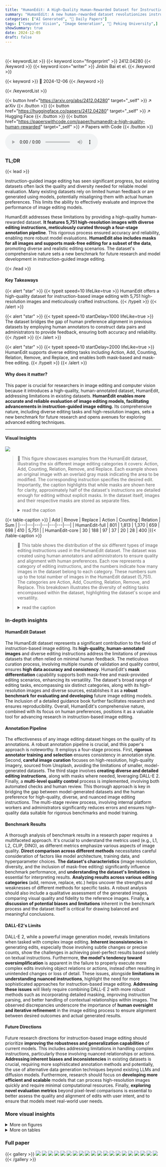```yaml
---
title: "HumanEdit: A High-Quality Human-Rewarded Dataset for Instruction-based Image Editing"
summary: "HumanEdit: A new human-rewarded dataset revolutionizes instruction-based image editing by providing high-quality, diverse image pairs with detailed instructions, enabling precise model evaluation and ..."
categories: ["AI Generated", "🤗 Daily Papers"]
tags: ["Computer Vision", "Image Generation", "🏢 Peking University",]
showSummary: true
date: 2024-12-05
draft: false
---
```


<br>

{{< keywordList >}}
{{< keyword icon="fingerprint" >}} 2412.04280 {{< /keyword >}}
{{< keyword icon="writer" >}} Jinbin Bai et el. {{< /keyword >}}
 
{{< keyword >}} 🤗 2024-12-06 {{< /keyword >}}
 
{{< /keywordList >}}

{{< button href="https://arxiv.org/abs/2412.04280" target="_self" >}}
↗ arXiv
{{< /button >}}
{{< button href="https://huggingface.co/papers/2412.04280" target="_self" >}}
↗ Hugging Face
{{< /button >}}
{{< button href="https://paperswithcode.com/paper/humanedit-a-high-quality-human-rewarded" target="_self" >}}
↗ Papers with Code
{{< /button >}}



<audio controls>
    <source src="https://ai-paper-reviewer.com/2412.04280/podcast.wav" type="audio/wav">
    Your browser does not support the audio element.
</audio>


### TL;DR


{{< lead >}}

Instruction-guided image editing has seen significant progress, but existing datasets often lack the quality and diversity needed for reliable model evaluation. Many existing datasets rely on limited human feedback or are generated using models, potentially misaligning them with actual human preferences. This limits the ability to effectively evaluate and improve the performance of image editing models.  



HumanEdit addresses these limitations by providing a high-quality human-rewarded dataset. **It features 5,751 high-resolution images with diverse editing instructions, meticulously curated through a four-stage annotation pipeline**. This rigorous process ensured accuracy and reliability, enabling more robust model evaluations. **HumanEdit also includes masks for all images and supports mask-free editing for a subset of the data**, promoting diverse and realistic editing scenarios. The dataset's comprehensive nature sets a new benchmark for future research and model development in instruction-guided image editing.

{{< /lead >}}


#### Key Takeaways

{{< alert "star" >}}
{{< typeit speed=10 lifeLike=true >}} HumanEdit offers a high-quality dataset for instruction-based image editing with 5,751 high-resolution images and meticulously crafted instructions. {{< /typeit >}}
{{< /alert >}}

{{< alert "star" >}}
{{< typeit speed=10 startDelay=1000 lifeLike=true >}} The dataset bridges the gap of human preference alignment in previous datasets by employing human annotators to construct data pairs and administrators to provide feedback, ensuring both accuracy and reliability. {{< /typeit >}}
{{< /alert >}}

{{< alert "star" >}}
{{< typeit speed=10 startDelay=2000 lifeLike=true >}} HumanEdit supports diverse editing tasks including Action, Add, Counting, Relation, Remove, and Replace, and enables both mask-based and mask-free editing. {{< /typeit >}}
{{< /alert >}}

#### Why does it matter?
This paper is crucial for researchers in image editing and computer vision because it introduces a high-quality, human-annotated dataset, HumanEdit, addressing limitations in existing datasets.  **HumanEdit enables more accurate and reliable evaluation of image editing models, facilitating advancements in instruction-guided image editing.** Its comprehensive nature, including diverse editing tasks and high-resolution images, sets a new benchmark for future research and opens avenues for exploring advanced editing techniques.

------
#### Visual Insights



![](https://arxiv.org/html/2412.04280/x1.png)

> 🔼 This figure showcases examples from the HumanEdit dataset, illustrating the six different image editing categories it covers: Action, Add, Counting, Relation, Remove, and Replace.  Each example shows an original image with an overlaid gray mask indicating the area to be modified.  The corresponding instruction specifies the desired edit. Importantly, the caption highlights that while masks are shown here for clarity, approximately half of the dataset's instructions are detailed enough for editing without explicit masks.  In the dataset itself, images and their respective masks are stored as separate files.
> <details>
> <summary>read the caption</summary>
> Figure 1: Data examples of instruction-guided image editing in HumanEdit. Our dataset encompasses six distinct editing categories. In the images, gray shapes represent masks, which are provided for every photograph. Moreover, approximately half of the dataset includes instructions that are sufficiently detailed to enable editing without masks. It is important to note that, for conciseness, masks are depicted directly on the original images within this paper; however, in the dataset, the original images and masks are stored separately.
> </details>





{{< table-caption >}}
| Add | Rmove | Replace | Action | Counting | Relation | Sum |
|---|---|---|---|---|---|---|
| HumanEdit-full | 801 | 1,813 | 1,370 | 659 | 698 | 410 | 5,751 |
| HumanEdit-core | 30 | 188 | 97 | 37 | 20 | 28 | 400 |{{< /table-caption >}}

> 🔼 This table shows the distribution of the six different types of image editing instructions used in the HumanEdit dataset.  The dataset was created using human annotators and administrators to ensure quality and alignment with human preferences. Each row represents a category of editing instructions, and the numbers indicate how many images in the dataset belong to each category. These numbers sum up to the total number of images in the HumanEdit dataset (5,751). The categories are Action, Add, Counting, Relation, Remove, and Replace.  This breakdown illustrates the diversity of editing tasks encompassed within the dataset, highlighting the dataset's scope and versatility.
> <details>
> <summary>read the caption</summary>
> Table 1:  Distribution of 6 types of our human-rewarded editing instructions.
> </details>





### In-depth insights


#### HumanEdit Dataset
The HumanEdit dataset represents a significant contribution to the field of instruction-based image editing.  Its **high-quality, human-annotated images** and diverse editing instructions address the limitations of previous datasets that often relied on minimal human feedback. The meticulous curation process, involving multiple rounds of validation and quality control, ensures **high data accuracy and consistency**.  HumanEdit's **mask differentiation** capability supports both mask-free and mask-provided editing scenarios, enhancing its versatility. The dataset's broad range of editing tasks, encompassing six distinct categories, along with its high-resolution images and diverse sources, establishes it as a **robust benchmark for evaluating and developing** future image editing models. The inclusion of a detailed guidance book further facilitates research and ensures reproducibility. Overall, HumanEdit's comprehensive nature, combined with its focus on human preferences, positions it as a valuable tool for advancing research in instruction-based image editing.

#### Annotation Pipeline
The effectiveness of any image editing dataset hinges on the quality of its annotations.  A robust annotation pipeline is crucial, and this paper's approach is noteworthy.  It employs a four-stage process.  First, **rigorous annotator training and selection** ensures consistency in annotation style.  Second, **careful image curation** focuses on high-resolution, high-quality imagery, sourced from Unsplash,  avoiding the limitations of smaller, model-generated datasets. The third stage involves **creating diverse and detailed editing instructions**, along with masks where needed, leveraging DALL-E 2.  Finally, a **multi-level quality control** process is implemented, involving both automated checks and human review. This thorough approach is key in bridging the gap between model-generated datasets and the human preference for high-quality, diverse, and nuanced image editing instructions. The multi-stage review process, involving internal platform workers and administrators significantly reduces errors and ensures high-quality data suitable for rigorous benchmarks and model training.

#### Benchmark Results
A thorough analysis of benchmark results in a research paper requires a multifaceted approach.  It's crucial to understand the metrics used (e.g., L1, L2, CLIP, DINO), as different metrics emphasize various aspects of image quality. **Direct comparison across different methods** necessitates careful consideration of factors like model architecture, training data, and hyperparameter choices.  **The dataset's characteristics** (image resolution, diversity, and the inclusion of mask-free editing) significantly influence benchmark performance, and **understanding the dataset's limitations** is essential for interpreting results.  **Analyzing results across various editing categories** (add, remove, replace, etc.) helps uncover the strengths and weaknesses of different methods for specific tasks. A robust analysis should also include a qualitative assessment of the generated images, comparing visual quality and fidelity to the reference images. Finally, **a discussion of potential biases and limitations** inherent in the benchmark process and the dataset itself is critical for drawing balanced and meaningful conclusions.

#### DALL-E2's Limits
DALL-E 2, while a powerful image generation model, reveals limitations when tasked with complex image editing.  **Inherent inconsistencies** in generating edits, especially those involving subtle changes or precise counts, show the challenges in achieving pixel-perfect results based solely on textual instructions.  Furthermore, **the model's tendency toward oversimplification** is apparent in the failure to properly execute more complex edits involving object relations or actions, instead often resulting in unintended changes or loss of detail.  These issues, alongside **limitations in understanding nuanced instructions**, highlight the need for more sophisticated approaches for instruction-based image editing.  **Addressing these issues** will likely require combining DALL-E 2 with more robust methods such as incorporating detailed masking,  improving instruction parsing, and better handling of contextual relationships within images.  The observed discrepancies underscore the importance of **human oversight and iterative refinement** in the image editing process to ensure alignment between desired outcomes and actual generated results.

#### Future Directions
Future research directions for instruction-based image editing should prioritize **improving the robustness and generalization capabilities** of current models.  This includes addressing limitations in handling complex instructions, particularly those involving nuanced relationships or actions. **Addressing inherent biases and inconsistencies** in existing datasets is crucial, requiring more sophisticated annotation methods and potentially, the use of alternative data generation techniques beyond existing LLMs and diffusion models.  Furthermore, research should focus on **developing more efficient and scalable** models that can process high-resolution images quickly and require minimal computational resources.  Finally, **exploring novel evaluation metrics** beyond pixel-level comparisons is essential to better assess the quality and alignment of edits with user intent, and to ensure that models meet real-world user needs.


### More visual insights

<details>
<summary>More on figures
</summary>


![](https://arxiv.org/html/2412.04280/x2.png)

> 🔼 This figure illustrates the four-stage data collection process used to create the HumanEdit dataset.  Stage 1 involves training and selecting annotators through a tutorial and quiz. Stage 2 focuses on selecting and quality-checking images sourced from Unsplash.  In Stage 3, annotators create editing instructions, masks (where applicable), and generate edited images.  Finally, Stage 4 includes a two-tier quality review and feedback process to ensure accuracy and consistency, resulting in the final HumanEdit dataset.
> <details>
> <summary>read the caption</summary>
> Figure 2: Overview of data collection process.
> </details>



![](https://arxiv.org/html/2412.04280/x7.png)

> 🔼 Figure 3 presents additional examples showcasing the diverse capabilities of HumanEdit for instruction-guided image editing.  It visually demonstrates the wide range of edits the dataset encompasses, including adding, removing, replacing, changing actions of objects, counting and modifying relationships between objects within images. These examples highlight the realism and complexity of edits possible using the HumanEdit dataset, illustrating the detailed and nuanced instructions paired with the images.
> <details>
> <summary>read the caption</summary>
> Figure 3:  More examples of instruction-guided image editing in HumanEdit.
> </details>



![](https://arxiv.org/html/2412.04280/x8.png)

> 🔼 Figure 4 presents a dual visualization of the objects described within the editing instructions of the HumanEdit dataset.  Panel (a) shows a distribution chart of the top 30 most frequent objects mentioned in these instructions, providing a quantitative view of object prevalence.  Panel (b) offers a word cloud representation of all objects mentioned in the editing instructions, providing a qualitative and visual representation of the dataset's object diversity and the relative frequency of object mentions. Together, the two panels offer insights into the types and frequency of objects involved in the image editing tasks of HumanEdit.
> <details>
> <summary>read the caption</summary>
> Figure 4:  (a) The distribution chart of the first 30 objects in the editing instructions for HumanEdit. (b) The word cloud representation of the objects present in the editing instructions for HumanEdit.
> </details>



![](https://arxiv.org/html/2412.04280/x9.png)

> 🔼 This river chart visualizes the relationships between different aspects of image editing instructions within the HumanEdit-full dataset.  It shows three levels of detail: the type of edit (e.g., Add, Remove, Replace), the verb used in the instruction (e.g., add, remove, change), and the noun representing the object of the edit (e.g., flower, tree, person). The chart's structure reveals common patterns in how users phrase editing instructions, highlighting frequently occurring combinations of edit type, verb, and noun. Only the top 50 most frequent nouns are included for clarity. A similar chart for the HumanEdit-core dataset is found in Figure 11 of the Appendix.
> <details>
> <summary>read the caption</summary>
> Figure 5: The river chart of HumanEdit-full. The first node of the river represents the type of edit, the second node corresponds to the verb extracted from the instruction, and the final node corresponds to the noun in the instruction. To maintain clarity, we only selected the top 50 most frequent nouns. The river chart of HumanEdit-core can be seen in Figure 11 in Appendix.
> </details>



![](https://arxiv.org/html/2412.04280/x10.png)

> 🔼 Figure 6 presents a comprehensive analysis of HumanEdit and MagicBrush datasets through four subfigures: (a) Compares the necessity of masks in HumanEdit, showing a significant portion (53.1%) of instructions are detailed enough to allow mask-free editing. (b) Shows the diverse sources of images for HumanEdit, highlighting the predominance of Unsplash images. (c) Presents a distribution analysis of the resolutions of images within HumanEdit, indicating a majority (62.3%) possess resolutions above 1000 pixels. (d) Provides a comparative resolution analysis between HumanEdit and MagicBrush datasets, illustrating the superior resolution of HumanEdit.
> <details>
> <summary>read the caption</summary>
> Figure 6:  (a) The distribution of images for which HumanEdit requires masking, where no need for mask refers to editing instructions that are already clear and comprehensive enough, and we believe that no masking is necessary for the model to complete the editing. (b) The distribution of the sources of all input images for HumanEdit. (c) The distribution of resolutions for all input images in HumanEdit. (d) The distribution of resolutions for all input images in MagicBrush.
> </details>



![](https://arxiv.org/html/2412.04280/x11.png)

> 🔼 Figure 7 presents a qualitative comparison of different image editing models' performance on a masked image editing task.  The top three rows display the original image, the corresponding mask (the region to be edited), and the ground truth (desired) edited image created using DALL-E 2. The four rows below show the results obtained from four other state-of-the-art models: Blended Latent Diffusion SDXL, GLIDE, aMUSEd, and Meissonic. This allows for a visual assessment of each model's ability to accurately and realistically modify the masked area of the image, based on implicit instructions.
> <details>
> <summary>read the caption</summary>
> Figure 7: Qualitative comparisons between mask-provided baselines. The first three rows show the original images, corresponding masks, and ground truth edited images from DALL-E 2. The subsequent four rows present results generated by Blended Latent Diffusion SDXL, GLIDE, aMUSEd, and Meissonic, respectively.
> </details>



![](https://arxiv.org/html/2412.04280/x12.png)

> 🔼 Figure 8 presents a qualitative comparison of different image editing models on a subset of the HumanEdit dataset.  The top three rows display example images from the dataset: the original image, the corresponding mask indicating the region to be edited, and the ground truth result produced using DALL-E 2.  The following four rows showcase how four other models, specifically Blended Latent Diffusion SDXL, GLIDE, aMUSEd, and Meissonic, performed on the same image editing tasks. This visual comparison highlights the strengths and weaknesses of each model in terms of accurately implementing the editing instructions and producing visually appealing results.
> <details>
> <summary>read the caption</summary>
> Figure 8: Qualitative comparisons between mask-provided baselines. The first three rows show the original images, corresponding masks, and ground truth edited images from DALL-E 2. The subsequent four rows present results generated by Blended Latent Diffusion SDXL, GLIDE, aMUSEd, and Meissonic, respectively.
> </details>



![](https://arxiv.org/html/2412.04280/x13.png)

> 🔼 This figure is a sunburst chart visualizing the keywords used in the instructions of the HumanEdit-core dataset. The inner ring represents the action verbs used (e.g., 'add', 'remove', 'change'), and the outer ring displays the nouns (objects) associated with each verb. This hierarchical structure helps demonstrate the relationship between the actions and objects in the dataset's instruction set, providing insights into the types of editing operations and target elements prevalent within HumanEdit-core.
> <details>
> <summary>read the caption</summary>
> Figure 9: An Overview of Keywords in HumanEdit-core Edit Instructions: The inner circle represents the verb in the edit instruction, while the outer circle illustrates the noun following the verb in each instruction.
> </details>



![](https://arxiv.org/html/2412.04280/x14.png)

> 🔼 This figure is a sunburst chart visualizing the keywords used in the instructions of the HumanEdit-full dataset.  The inner circle represents the verb (action word) from each instruction (e.g., 'add', 'remove', 'replace'). The outer ring displays the nouns (objects) most frequently associated with those verbs. This provides a visual representation of the types of image editing operations included in the HumanEdit-full dataset and their object focus.  It shows the relationship between verbs and nouns within image editing instruction.
> <details>
> <summary>read the caption</summary>
> Figure 10: An Overview of Keywords in HumanEdit-full Edit Instructions: The inner circle represents the verb in the edit instruction, while the outer circle highlights the noun associated with the verb in each instruction.
> </details>



![](https://arxiv.org/html/2412.04280/x15.png)

> 🔼 This river chart visualizes the relationships between different aspects of the editing instructions in the HumanEdit-core dataset.  It shows the flow from the type of edit (e.g., Add, Remove, Replace) to the verb used in the instruction (e.g., add, remove, change), and finally to the most frequent nouns involved in the instruction (e.g., flower, person, car). This hierarchical representation helps to understand the distribution and common patterns in the image editing tasks described within the HumanEdit-core dataset. Only the top 50 most frequent nouns are included for clarity.
> <details>
> <summary>read the caption</summary>
> Figure 11: The river chart of HumanEdit-core. The first node of the river represents the type of edit, the second node corresponds to the verb extracted from the instruction, and the final node corresponds to the noun in the instruction. To maintain clarity, we only selected the top 50 most frequent nouns.
> </details>



![](https://arxiv.org/html/2412.04280/x16.png)

> 🔼 This figure shows an example of object removal from an image in the HumanEdit dataset.  The original image contains multiple objects, including a yellow tent and trees.  The mask highlights the area where the tent is located. The output image shows the tent has been successfully removed leaving only the background and trees.
> <details>
> <summary>read the caption</summary>
> Figure 12: Case of Object Removal.
> </details>



![](https://arxiv.org/html/2412.04280/x17.png)

> 🔼 This figure shows an example of object replacement in image editing. The original image contains a wooden table with various items on it.  The editing instruction is to replace the table with a white puppy.  The mask highlights the area of the table. The output image shows a white puppy sitting where the table was, with the surrounding environment remaining the same.
> <details>
> <summary>read the caption</summary>
> Figure 13: Object Replacement Example I.
> </details>



![](https://arxiv.org/html/2412.04280/x18.png)

> 🔼 This figure shows an example of object replacement in image editing. The original image shows a bathroom with a curved window above the bathtub.  The mask highlights the window area for modification. The edited image replaces the curved window with a square window, demonstrating the successful application of the object replacement technique.
> <details>
> <summary>read the caption</summary>
> Figure 14: Object Replacement Example II.
> </details>



![](https://arxiv.org/html/2412.04280/x19.png)

> 🔼 This figure shows an example of the 'Object Addition' category from the HumanEdit dataset. It illustrates how a new object (a mobile phone) is added to an existing image, demonstrating a typical instruction-guided image editing task included in the dataset.
> <details>
> <summary>read the caption</summary>
> Figure 15: Case of Object Addition.
> </details>



![](https://arxiv.org/html/2412.04280/x20.png)

> 🔼 This figure shows an example of object counting change in the HumanEdit dataset.  The original image contains one object, and the edited image contains four objects. This illustrates the type of editing task involving modifying the number of objects in a scene. The task involves increasing or decreasing the count of objects already present in the image, not adding objects that weren't originally there, or removing them entirely (those would be classified as 'add' and 'remove' respectively). The number of objects cannot be changed from zero to a non-zero number or vice-versa. 
> <details>
> <summary>read the caption</summary>
> Figure 16: Case of Object Counting Change.
> </details>



![](https://arxiv.org/html/2412.04280/x21.png)

> 🔼 This figure shows an example of an image editing task where an action is changed. The original image shows an elephant. The mask highlights the elephant's trunk. The edited image shows the elephant with its trunk raised.
> <details>
> <summary>read the caption</summary>
> Figure 17: Case of Action Change.
> </details>



![](https://arxiv.org/html/2412.04280/extracted/6044538/images/app/note1.png)

> 🔼 This figure shows an example of relation change in image editing.  The original image shows a cloth basket with gloves on the right and other items on the left. The edited image shows the same items but with the gloves moved from the right side to the left side of the basket, demonstrating a change in spatial relationship between objects.
> <details>
> <summary>read the caption</summary>
> Figure 18: Case of Relation Change.
> </details>



![](https://arxiv.org/html/2412.04280/extracted/6044538/images/app/note2.png)

> 🔼 This figure shows an example of how to choose effective prompt words when using the DALL-E 2 platform for image editing. The top row displays various prompt word combinations, while the bottom row shows the images generated based on each prompt. The different images generated illustrate how different word choices can lead to different results.  This highlights the importance of careful prompt selection for achieving desirable image editing outcomes.
> <details>
> <summary>read the caption</summary>
> Figure 19: An Example of Prompt Word Selection
> </details>



![](https://arxiv.org/html/2412.04280/extracted/6044538/images/app/note3.png)

> 🔼 Figure 20 shows an example of selecting appropriate prompt words when using the DALL-E 2 platform for image editing.  The image demonstrates the importance of using detailed and descriptive prompts to ensure that the model generates high-quality results that match the user's intent. Using vague or incomplete prompts can lead to undesired or inaccurate edits. The figure showcases different word choices, highlighting how the selection impacts the generated images.
> <details>
> <summary>read the caption</summary>
> Figure 20: An Example of Prompt Word Selection
> </details>



![](https://arxiv.org/html/2412.04280/extracted/6044538/images/app/note4.png)

> 🔼 This figure shows a screenshot of the DALL-E 2 platform's interface.  The user is in the process of cropping an image before initiating an image editing task.  The screenshot highlights the cropping tools and options available within the platform, illustrating one step in the image preparation workflow for instruction-guided image editing.
> <details>
> <summary>read the caption</summary>
> Figure 21: Performing a Crop Operation on the DALL-E 2 Platform.
> </details>



![](https://arxiv.org/html/2412.04280/extracted/6044538/images/app/note5.png)

> 🔼 This figure shows a screenshot of the DALL-E 2 platform interface during an image editing operation.  The user has selected an image and is presented with options to 'Edit or generate similar images.'  The screenshot demonstrates the steps involved in using the platform for image editing, specifically highlighting the 'Edit Image' option.
> <details>
> <summary>read the caption</summary>
> Figure 22: Performing an Editing Operation on the DALL-E 2 Platform.
> </details>



![](https://arxiv.org/html/2412.04280/extracted/6044538/images/app/note6.png)

> 🔼 The figure illustrates a common mistake in image editing where the mask used for editing is too large, encompassing unintended areas.  This leads to undesirable and unintended edits. In this example, a mask used to alter a section of a photograph inadvertently removes a portion of a boat's paddle.  The instruction for this task is implied to only be applied to the people in the boat.
> <details>
> <summary>read the caption</summary>
> Figure 23: An Illustration of Avoiding Edits in Irrelevant Areas.
> </details>



![](https://arxiv.org/html/2412.04280/extracted/6044538/images/app/note7.png)

> 🔼 This figure illustrates a common mistake in image editing tasks.  The instruction is to add a giraffe to the scene, but the mask is too large, encompassing areas unrelated to the addition. This results in unwanted edits to parts of the image besides the desired addition of a giraffe. In particular, the generated giraffe’s head appears unnatural. The example highlights the importance of using precise masks that only target the intended editing area to prevent unexpected artifacts in the final image.
> <details>
> <summary>read the caption</summary>
> Figure 24: An Illustration of Avoiding Edits in Irrelevant Areas.
> </details>



![](https://arxiv.org/html/2412.04280/extracted/6044538/images/app/note8.png)

> 🔼 The figure demonstrates a common mistake during image editing: selecting too large of a mask area.  The instruction is to remove a person, but the selected mask includes a car. This highlights the importance of precise mask selection to avoid unwanted edits to irrelevant parts of the image. The example illustrates the effect of an improperly placed or sized mask in the DALL-E2 platform and the resulting unwanted changes to parts of the image outside the target edit area.
> <details>
> <summary>read the caption</summary>
> Figure 25: An Illustration of Avoiding Edits in Irrelevant Areas.
> </details>



![](https://arxiv.org/html/2412.04280/extracted/6044538/images/app/note9.png)

> 🔼 Figure 26 shows an example of proper masking in image editing.  The instruction is to change the background of an image featuring a dog. The annotator correctly masked all areas except the dog itself, ensuring that only the background is altered during the editing process. This demonstrates how a properly masked area prevents unintended changes to the main subject of the image, resulting in more precise and accurate editing.
> <details>
> <summary>read the caption</summary>
> Figure 26: An Illustration of Avoiding Edits in Irrelevant Areas.
> </details>



![](https://arxiv.org/html/2412.04280/extracted/6044538/images/app/note10.png)

> 🔼 The figure shows an example where DALL-E 2 struggles to accurately interpret the instruction to edit an image.  Specifically, it shows an image where the instruction was to edit the hand in a tennis player's image to be outstretched, but instead, DALL-E 2 distorted the fingers making it look unnatural and unrealistic. This highlights the importance of attention to detail in editing instructions to obtain high-quality edits.
> <details>
> <summary>read the caption</summary>
> Figure 27: A Case for Ensuring Edit Quality.
> </details>



![](https://arxiv.org/html/2412.04280/extracted/6044538/images/app/note11.png)

> 🔼 The image shows a case where DALL-E 2 fails to accurately interpret editing instructions, resulting in an unrealistic outcome.  The instruction intended to remove a person from the scene, but instead part of the car's door also disappeared, highlighting a limitation of the model in precise object removal and maintaining realistic scene context.
> <details>
> <summary>read the caption</summary>
> Figure 28: A Case for Ensuring Edit Quality.
> </details>



![](https://arxiv.org/html/2412.04280/extracted/6044538/images/app/note12.png)

> 🔼 The image shows a failure case from the HumanEdit dataset. The instruction was to remove a person from the scene, but DALL-E 2 also removed part of a car, resulting in an unrealistic and inconsistent edit.  This highlights the challenges in ensuring high-quality results with instruction-based image editing models, and that excessive masking can lead to undesirable artifacts.
> <details>
> <summary>read the caption</summary>
> Figure 29: A Case for Ensuring Edit Quality.
> </details>



![](https://arxiv.org/html/2412.04280/extracted/6044538/images/app/note13.png)

> 🔼 Figure 30 demonstrates the importance of maintaining stylistic consistency between the original image and its edited version.  The original image is in black and white, showing a woman in a dark dress. The successful edits retain this black and white aesthetic, and changes are made without introducing color.  Unsuccessful edits (marked with an X) fail to preserve the original style, resulting in a colorized or otherwise altered image. This highlights a key quality control aspect of the HumanEdit dataset, ensuring the edited images align with the original style to maintain data quality and consistency.
> <details>
> <summary>read the caption</summary>
> Figure 30: An Illustration of Consistency in Style Before and After Editing.
> </details>



![](https://arxiv.org/html/2412.04280/extracted/6044538/images/app/pipe1.png)

> 🔼 Figure 31 showcases examples of images deemed valid or invalid for inclusion in the HumanEdit dataset.  The first image is considered valid due to meeting the quality and resolution standards required by the HumanEdit dataset annotation pipeline. In contrast, the remaining three images are deemed invalid. Image (b) contains unusual artifacts, image (c) has poor image quality, and image (d) displays low resolution and lacks sufficient visual information; these flaws render them unsuitable for HumanEdit.
> <details>
> <summary>read the caption</summary>
> Figure 31: Examples of valid and invalid images. The first image is valid, while the following three images are invalid.
> </details>



![](https://arxiv.org/html/2412.04280/extracted/6044538/images/app/pipe2.png)

> 🔼 This figure shows a screenshot of the DALL-E 2 platform's interface.  The user is presented with options to either start with a detailed description or upload an image.  To proceed with uploading an image, the user should click the 'Try DALL-E' button. This step is the initial stage of using the DALL-E 2 platform for image editing within the HumanEdit dataset creation process.
> <details>
> <summary>read the caption</summary>
> Figure 32: Log in to the DALL·E 2 platform and click 'Try DALL-E' to upload an image.
> </details>



![](https://arxiv.org/html/2412.04280/extracted/6044538/images/app/pipe3.png)

> 🔼 This figure shows a screenshot of the DALL-E 2 platform's interface after an image has been uploaded.  The user is presented with a cropping tool to select the desired area of the image for editing. This step is crucial because it allows the user to focus on the specific part of the image they want to modify, ensuring precise and effective edits with the DALL-E 2's editing tools. The cropping stage refines the area of interest prior to applying editing instructions or generating variations.
> <details>
> <summary>read the caption</summary>
> Figure 33: After uploading the image, a cropping page will be displayed.
> </details>



![](https://arxiv.org/html/2412.04280/extracted/6044538/images/app/pipe4.png)

> 🔼 This figure shows a screenshot of the DALL-E 2 platform's editing interface.  After uploading an image and performing a crop, the user clicks the 'Edit' button to proceed to the next stage of the image editing process, where they can provide editing instructions and a mask (if needed).
> <details>
> <summary>read the caption</summary>
> Figure 34: Click the 'Edit' button to enter the editing window.
> </details>



![](https://arxiv.org/html/2412.04280/extracted/6044538/images/app/pipe5.png)

> 🔼 This figure shows a screenshot of the DALL-E 2 platform's image editing interface.  The user is in the process of selecting a region of the image to edit.  Using a rectangular selection tool, the user is dragging the selection points to define the area that will be the focus of subsequent editing instructions.
> <details>
> <summary>read the caption</summary>
> Figure 35: Drag the editing points to select the area to be edited.
> </details>



![](https://arxiv.org/html/2412.04280/extracted/6044538/images/app/pipe6.png)

> 🔼 This figure shows a screenshot of the DALL-E 2 platform's image editing interface.  The user is in the process of adding instructions for an image edit. A mask has already been applied to a region of the image.  The user is about to type detailed instructions into the text box to guide the AI in creating the desired edit.  The interface includes options for selecting the editing area using a mask and inputting the desired edits through natural language.
> <details>
> <summary>read the caption</summary>
> Figure 36: Input the editing instructions in the text bo.
> </details>



![](https://arxiv.org/html/2412.04280/extracted/6044538/images/app/pipe7.png)

> 🔼 This figure shows the results of using the DALL-E 2 platform to generate edited images based on user-provided instructions and mask.  The user has input an instruction and selected an area of the image to modify. The platform then generates several versions of the edited image, showcasing the capabilities of the model to make changes according to user specifications.
> <details>
> <summary>read the caption</summary>
> Figure 37: Generate edited images.
> </details>



![](https://arxiv.org/html/2412.04280/extracted/6044538/images/app/pipe8.png)

> 🔼 This figure shows the results of regenerating edited images using the DALL-E 2 platform.  The initial attempt at image editing yielded unsatisfactory results, so the user employed the platform's 'regenerate' function to produce alternative versions.  The images illustrate the iterative process of refining image edits, where the original prompt may need to be modified or made more precise to achieve desired results.
> <details>
> <summary>read the caption</summary>
> Figure 38: Regenerate edited images.
> </details>



![](https://arxiv.org/html/2412.04280/extracted/6044538/images/app/pipe9.png)

> 🔼 The figure displays multiple image generation attempts from the DALL-E 2 platform.  The user is trying to create an image of a girl with four parrots perched on her.  Despite multiple attempts using the 'regenerate' function, the results are still unsatisfactory and fall short of meeting the specified requirements. The parrots' positioning and overall image quality need improvement, illustrating that even with a detailed description, generating a precisely desired image using AI can be challenging and require careful refinement of instructions.
> <details>
> <summary>read the caption</summary>
> Figure 39: Regenerated images are still not satisfactory and may require revised instructions.
> </details>



![](https://arxiv.org/html/2412.04280/extracted/6044538/images/app/pipe10.png)

> 🔼 This figure shows the final step of the image editing process using the DALL-E 2 platform.  After generating multiple edited images based on the user's instructions, the user selects the most satisfactory result and clicks the download button.  This action concludes the annotation task for that particular image.
> <details>
> <summary>read the caption</summary>
> Figure 40: Download and finish the editing process.
> </details>



![](https://arxiv.org/html/2412.04280/extracted/6044538/images/app/pipe11.png)

> 🔼 Figure 41 showcases examples of unsatisfactory image editing results generated by DALL-E 2. These examples highlight common issues such as a parrot incorrectly perched on another parrot, facial distortions, and an unrealistic depiction of a blue parrot seemingly suspended in mid-air. These examples are used to illustrate common errors that should be avoided during the image editing and annotation process to maintain high data quality.
> <details>
> <summary>read the caption</summary>
> Figure 41: Defective Image Example.
> </details>



![](https://arxiv.org/html/2412.04280/extracted/6044538/images/app/fail1.png)

> 🔼 Figure 42 shows an example of the materials that annotators need to submit as a group to the platform.  It includes four columns: the original image before editing, the mask used during editing, the editing instruction provided, the expected image description, and the final edited image.
> <details>
> <summary>read the caption</summary>
> Figure 42: Submission Example.
> </details>



![](https://arxiv.org/html/2412.04280/extracted/6044538/images/app/fail2.png)

> 🔼 The figure showcases an example where the instruction given to DALL-E 2 was to 'make the nose larger.' However, the model failed to apply this modification to the image.  This demonstrates a case of mismatch between the intended editing outcome (as described in the instruction) and the actual result produced by the AI model.  Such discrepancies highlight the limitations of current image editing AI models in accurately interpreting and implementing specific instructions for image manipulation.
> <details>
> <summary>read the caption</summary>
> Figure 43: An Illustration of the Mismatch Between Editing Results and Instructions.
> </details>



![](https://arxiv.org/html/2412.04280/extracted/6044538/images/app/fail3.png)

> 🔼 The figure shows an example where the instruction 'a lantern hanging in front of the window' was given to DALL-E 2.  However, instead of adding a lantern, DALL-E 2 simply removed the existing object without replacing it with a lantern, demonstrating a mismatch between the intended editing and the actual result. This highlights a limitation of DALL-E 2's editing capabilities where the model sometimes fails to follow the instructions accurately.
> <details>
> <summary>read the caption</summary>
> Figure 44: An Illustration of the Mismatch Between Editing Results and Instructions.
> </details>



![](https://arxiv.org/html/2412.04280/extracted/6044538/images/app/fail4.png)

> 🔼 This figure shows an example where the instruction given to DALL-E 2 was to generate an image containing 'a plate of cucumbers and a bouquet of roses'.  However, the generated image only includes cucumbers; the roses, as specified in the instruction, are missing. This illustrates a mismatch between the user's instruction and the model's output, highlighting a limitation of DALL-E 2's ability to reliably fulfill complex image editing requests.
> <details>
> <summary>read the caption</summary>
> Figure 45: An Illustration of the Mismatch Between Editing Results and Instructions.
> </details>



![](https://arxiv.org/html/2412.04280/extracted/6044538/images/app/fail11.png)

> 🔼 This figure shows an example where DALL-E 2 struggles with a specific type of editing task, highlighting its limitations. The instruction was to have a girl standing on tiptoe. Despite numerous attempts, the model failed to accurately achieve the desired effect, illustrating the limitations of the model in handling subtle or complex actions related to human poses.  This showcases a failure case from the dataset where such a result would have been excluded because it didn't meet quality standards.
> <details>
> <summary>read the caption</summary>
> Figure 46: An Illustration of the Limited Editing Capabilities for Specific Types.
> </details>



![](https://arxiv.org/html/2412.04280/extracted/6044538/images/app/fail5.png)

> 🔼 This figure shows several attempts to edit an image of an owl's face, specifically aiming to make the owl close its eyes. Despite numerous attempts using the DALL-E 2 model, the results were inconsistent and unsuccessful in achieving the desired effect, consistently altering the state of the owl's eyes without achieving the objective of closing them. This highlights the limited editing capabilities of the model for specific types of tasks or images.
> <details>
> <summary>read the caption</summary>
> Figure 47: An Illustration of the Limited Editing Capabilities for Specific Types.
> </details>



![](https://arxiv.org/html/2412.04280/extracted/6044538/images/app/fail10.png)

> 🔼 This figure illustrates the limitations of DALL-E 2 in performing specific types of image editing tasks.  Specifically, it shows examples where the instruction was to add a red barbell, yet the model struggled to add the barbell accurately, either omitting the object or decreasing the number of objects present.  This demonstrates the model's insensitivity to object count and its limitations in reliably executing addition-based edit instructions.
> <details>
> <summary>read the caption</summary>
> Figure 48: An Illustration of the Limited Editing Capabilities for Specific Types.
> </details>



![](https://arxiv.org/html/2412.04280/extracted/6044538/images/app/fail12.png)

> 🔼 This figure showcases examples where DALL-E 2 struggles with specific types of editing tasks.  It demonstrates limitations in its ability to precisely manipulate image details according to nuanced instructions. The examples highlight difficulties in tasks such as subtly shifting object positions or modifying counts of items.  It visually reinforces the limitations of current image editing models, especially when dealing with fine-grained control over image content.
> <details>
> <summary>read the caption</summary>
> Figure 49: An Illustration of the Limited Editing Capabilities for Specific Types.
> </details>



![](https://arxiv.org/html/2412.04280/extracted/6044538/images/app/fail13.png)

> 🔼 Figure 50 shows an example where DALL-E 2 struggles with a specific type of editing task.  The instruction likely involved a subtle change to an object's characteristics or its relation to other elements in the image. The generated images demonstrate DALL-E 2's inability to consistently and accurately perform this kind of fine-grained edit. This highlights the inherent limitations of current image editing models in handling certain types of instructions.
> <details>
> <summary>read the caption</summary>
> Figure 50: An Illustration of the Limited Editing Capabilities for Specific Types.
> </details>



![](https://arxiv.org/html/2412.04280/extracted/6044538/images/app/fail14.png)

> 🔼 Figure 51 shows several examples where DALL-E 2 struggles to perform edits, specifically focusing on limitations with editing certain types of content.  The examples highlight the model's inconsistencies and challenges in achieving the desired edits precisely, especially when dealing with complex or nuanced instructions. These examples are part of the failure cases presented in the paper, showing limitations of the DALL-E 2 model that were not included in the final HumanEdit dataset.
> <details>
> <summary>read the caption</summary>
> Figure 51: An Illustration of the Limited Editing Capabilities for Specific Types.
> </details>



![](https://arxiv.org/html/2412.04280/extracted/6044538/images/app/fail6.png)

> 🔼 Figure 52 shows examples where DALL-E 2 struggles to perform nuanced edits, specifically highlighting its limitations in handling certain types of content.  The model's ability to accurately and consistently modify aspects of an image is inconsistent in this case.  This illustrates that while DALL-E 2 may handle simpler editing tasks well, more complex or subtle instructions present significant challenges. The figure serves as an example of inherent limitations in the model's capabilities that would not make these images suitable for inclusion in the dataset.
> <details>
> <summary>read the caption</summary>
> Figure 52: An Illustration of the Limited Editing Capabilities for Specific Types.
> </details>



![](https://arxiv.org/html/2412.04280/extracted/6044538/images/app/fail7.png)

> 🔼 In Figure 53, the generated image from DALL-E 2 exhibits distortion in the flower's petals.  The editing instruction likely aimed to add or modify a pattern on the flower, but the execution resulted in an unnatural, warped appearance of the flower petals, demonstrating limitations in the model's ability to precisely execute fine-grained image manipulations.
> <details>
> <summary>read the caption</summary>
> Figure 53: An example of object distortion.
> </details>



![](https://arxiv.org/html/2412.04280/extracted/6044538/images/app/fail8.png)

> 🔼 This figure in the HumanEdit paper showcases a failure case where the DALL-E 2 model did not correctly implement the given instruction. The instruction was to add a printed pattern to the image, however, the model failed to do so and produced an image that is identical to the original one.
> <details>
> <summary>read the caption</summary>
> Figure 54: The discrepancy between the instruction and the generated image.
> </details>



![](https://arxiv.org/html/2412.04280/extracted/6044538/images/app/fail9.png)

> 🔼 The image showcases a subtle editing effect where the instruction was likely to make the dog's ears stand up.  However, the result shows only a very slight change and may not be noticeable to the casual observer. This exemplifies a limitation of the DALL-E 2 model's ability to execute fine-grained instructions precisely.
> <details>
> <summary>read the caption</summary>
> Figure 55: An example of subtle editing effects.
> </details>



</details>




<details>
<summary>More on tables
</summary>


{{< table-caption >}}
| Dataset | Real Image for Edit | Real-world Scenario | Human | Ability Classification | Mask | Non-Mask Editing |
|---|---|---|---|---|---|---|
| InstructPix2Pix (Brooks et al., 2023) | ✗ | ✗ | ✗ | ✗ | ✗ | ✓ |
| MagicBrush (Zhang et al., 2024a) | ✓ | ✗ | ✓ | ✗ | ✓ | ✗ |
| GIER (Shi et al., 2020) | ✓ | ✓ | ✓ | ✗ | ✗ | ✗ |
| MA5k-Req (Shi et al., 2021) | ✓ | ✓ | ✓ | ✗ | ✗ | ✗ |
| TEdBench (Kawar et al., 2023) | ✓ | ✓ | ✓ | ✗ | ✗ | ✓ |
| HQ-Edit (Hui et al., 2024) | ✗ | ✗ | ✗ | ✗ | ✗ | ✓ |
| SEED-Data-Edit (Ge et al., 2024a) | ✓ | ✓ | ✓ | ✗ | ✗ | ✓ |
| AnyEdit (Yu et al., 2024a) | ✓ | ✓ | ✗ | ✗ | ✓ | ✓ |
| HumanEdit | ✓ | ✓ | ✓ | 6 | ✓ | ✓ |{{< /table-caption >}}
> 🔼 This table compares several existing image editing datasets across key characteristics.  It highlights whether the datasets use real-world images as opposed to model-generated ones, whether they incorporate edits performed by real users, and the level of human involvement in the annotation process.  The comparison also includes information about whether the datasets categorize edits into distinct dimensions (ability classification), whether masks are provided to support editing, and whether mask-free editing is possible.
> <details>
> <summary>read the caption</summary>
> Table 2: Comparison of existing image editing datasets. “Real Image for Edit” denotes whether real images are used for editing instead of images generated by models. “Real-world Scenario” indicates whether images edited by users in the real world are included. “Human” denotes whether human annotators are involved. “Ability Classification” refers to evaluating the edit ability in different dimensions. “Mask” indicates whether rendering masks for editing is supported. “Non-Mask Editing” denotes the ability to edit without mask input.
> </details>

{{< table-caption >}}
| Methods | L1↓ | L2↓ | CLIP-I↑ | DINO↑ | CLIP-T↑ |
|---|---|---|---|---|---| 
| *HumanEdit-full* |  |  |  |  |  |
| InstructPix2Pix (Brooks et al., 2023) | 0.1601 | 0.0551 | 0.7716 | 0.5335 | 0.2591 |
| MGIE (Fu et al., 2023) | 0.1240 | 0.0535 | 0.8697 | 0.7221 | 0.2661 |
| HIVE SD1.5 (Zhang et al., 2024b) | 0.1014 | **0.0278** | 0.8526 | 0.7726 | **0.2777** |
| MagicBrush (Zhang et al., 2024a) | **0.0807** | 0.0298 | **0.8915** | **0.7963** | 0.2676 |
| *HumanEdit-core* |  |  |  |  |  |
| InstructPix2Pix (Brooks et al., 2023) | 0.1625 | 0.0570 | 0.7627 | 0.5349 | 0.2533 |
| MGIE (Fu et al., 2023) | 0.1294 | 0.0610 | 0.8670 | 0.7359 | 0.2589 |
| HIVE SD1.5 (Zhang et al., 2024b) | 0.1162 | 0.0373 | 0.8441 | 0.7038 | 0.2563 |
| MagicBrush (Zhang et al., 2024a) | **0.0760** | **0.0283** | **0.8946** | **0.8121** | **0.2619** |{{< /table-caption >}}
> 🔼 This table presents a quantitative comparison of several mask-free baselines on the HumanEdit dataset.  The baselines are evaluated using five metrics: L1 loss, L2 loss, CLIP-I similarity, DINO similarity, and CLIP-T similarity.  Lower is better for L1 and L2 loss, while higher is better for the similarity metrics.  The results are presented for two subsets of the HumanEdit dataset: HumanEdit-full and HumanEdit-core,  allowing for a comparison of performance across different dataset scales and complexities. The best performing model for each metric in each dataset subset is highlighted in bold.
> <details>
> <summary>read the caption</summary>
> Table 3: Quantitative study on mask-free baselines on HumanEdit. The best results are marked in bold.
> </details>

{{< table-caption >}}
| Methods | L1 ↓ | L2 ↓ | CLIP-I ↑ | DINO ↑ | CLIP-T ↑ |
|---|---|---|---|---|---| 
| *HumanEdit-full* |  |  |  |  |  |
| Blended Latent Diff. SDXL (Avrahami et al., 2023) | 0.0481 | 0.0151 | 0.9178 | 0.8481 | 0.2681 |
| GLIDE (Nichol et al., 2021) | **0.0391** | **0.0120** | **0.9388** | 0.8800 | 0.2676 |
| aMUSEd (Patil et al., 2024) | 0.0673 | 0.0187 | 0.9149 | 0.8588 | **0.2771** |
| Meissonic (Bai et al., 2024) | 0.0627 | 0.0177 | 0.9324 | **0.8806** | 0.2710 |
| *HumanEdit-core* |  |  |  |  |  |
| Blended Latent Diff. SDXL (Avrahami et al., 2023) | 0.0496 | 0.0162 | 0.9116 | 0.8550 | 0.2640 |
| GLIDE (Nichol et al., 2021) | **0.0379** | **0.0113** | **0.9413** | **0.8961** | 0.2656 |
| aMUSEd (Patil et al., 2024) | 0.0665 | 0.0184 | 0.9138 | 0.8743 | **0.2747** |
| Meissonic (Bai et al., 2024) | 0.0608 | 0.0166 | 0.9348 | 0.8943 | 0.2694 |
| *HumanEdit-mask* |  |  |  |  |  |
| Blended Latent Diff. SDXL (Avrahami et al., 2023) | 0.0478 | 0.0154 | 0.9065 | 0.8223 | 0.2650 |
| GLIDE (Nichol et al., 2021) | **0.0377** | **0.0117** | **0.9343** | 0.8687 | 0.2665 |
| aMUSEd (Patil et al., 2024) | 0.0654 | 0.0179 | 0.9097 | 0.8497 | **0.2785** |
| Meissonic (Bai et al., 2024) | 0.0604 | 0.0166 | 0.9303 | **0.8783** | 0.2715 |{{< /table-caption >}}
> 🔼 This table presents a quantitative comparison of different baselines on the HumanEdit dataset.  The baselines are models used for image editing, and they are evaluated using mask-provided settings, meaning that the models are given both the image to edit and a mask indicating the region of interest. The evaluation metrics used are L1, L2, CLIP-I, DINO, and CLIP-T, which measure various aspects of the quality and consistency between the generated edited images and the ground truth (actual) edited images.  The best performing model for each metric is highlighted in bold.
> <details>
> <summary>read the caption</summary>
> Table 4:  Quantitative study on mask-provided baselines on HumanEdit. The best results are marked in bold.
> </details>

{{< table-caption >}}
| Methods | L1↓ | L2↓ | CLIP-I↑ | DINO↑ | CLIP-T↑ |
|---|---|---|---|---|---| 
| *HumanEdit-Add* |
| InstructPix2Pix (Brooks et al., 2023) | 0.1152 | 0.0329 | 0.8135 | 0.6230 | 0.2764 |
| MGIE (Fu et al., 2023) | 0.0934 | 0.0274 | 0.8770 | 0.7391 | 0.2806 |
| HIVE SD1.5 (Zhang et al., 2024b) | 0.0885 | 0.0234 | 0.8863 | 0.7811 | 0.2706 |
| MagicBrush (Zhang et al., 2024a) | 0.0580 | 0.0167 | 0.9102 | 0.8562 | 0.2745 |
| Blended Latent Diff. SDXL (Avrahami et al., 2023) | 0.0344 | **0.0073** | 0.9285 | 0.8856 | 0.2665 |
| GLIDE (Nichol et al., 2021) | **0.0315** | 0.0078 | **0.9410** | **0.8995** | 0.2600 |
| aMUSEd (Patil et al., 2024) | 0.0581 | 0.0130 | 0.9148 | 0.8672 | **0.2695** |
| Meissonic (Bai et al., 2024) | 0.0544 | 0.0129 | 0.9303 | 0.8787 | 0.2669 |
| *HumanEdit-Action* |
| InstructPix2Pix (Brooks et al., 2023) | 0.1324 | 0.0398 | 0.7514 | 0.5789 | 0.2617 |
| MGIE (Fu et al., 2023) | 0.0982 | 0.0383 | 0.8788 | 0.7909 | 0.2658 |
| HIVE SD1.5 (Zhang et al., 2024b) | 0.0972 | 0.0280 | 0.8592 | 0.7613 | 0.2640 |
| MagicBrush (Zhang et al., 2024a) | 0.0723 | 0.0245 | 0.9028 | 0.8357 | 0.2668 |
| Blended Latent Diff. SDXL (Avrahami et al., 2023) | 0.0416 | **0.0109** | 0.9391 | 0.9015 | 0.2712 |
| GLIDE (Nichol et al., 2021) | **0.0384** | 0.0114 | **0.9487** | 0.9018 | 0.2683 |
| aMUSEd (Patil et al., 2024) | 0.0629 | 0.0156 | 0.9230 | 0.8919 | **0.2732** |
| Meissonic (Bai et al., 2024) | 0.0577 | 0.0145 | 0.9430 | **0.9126** | 0.2677 |
| *HumanEdit-Counting* |
| InstructPix2Pix (Brooks et al., 2023) | 0.1628 | 0.0586 | 0.8124 | 0.5850 | 0.2716 |
| MGIE (Fu et al., 2023) | 0.1380 | 0.0641 | 0.8726 | 0.6971 | 0.2716 |
| HIVE SD1.5 (Zhang et al., 2024b) | 0.1211 | 0.0442 | 0.8826 | 0.7431 | 0.2705 |
| MagicBrush (Zhang et al., 2024a) | 0.1058 | 0.0434 | 0.8677 | 0.7103 | 0.2707 |
| Blended Latent Diff. SDXL (Avrahami et al., 2023) | 0.0527 | 0.0180 | 0.9334 | 0.8892 | 0.2766 |
| GLIDE (Nichol et al., 2021) | **0.0392** | **0.0127** | **0.9523** | **0.9104** | 0.2772 |
| aMUSEd (Patil et al., 2024) | 0.0699 | 0.0213 | 0.9270 | 0.8816 | **0.2814** |
| Meissonic (Bai et al., 2024) | 0.0674 | 0.0217 | 0.9394 | 0.8967 | 0.2750 |
| *HumanEdit-Remove* |
| InstructPix2Pix (Brooks et al., 2023) | 0.1624 | 0.0504 | 0.7240 | 0.4188 | 0.2325 |
| MGIE (Fu et al., 2023) | 0.1259 | 0.0572 | 0.8677 | 0.7235 | 0.2525 |
| HIVE SD1.5 (Zhang et al., 2024b) | 0.1179 | 0.0375 | 0.8362 | 0.6562 | 0.2474 |
| MagicBrush (Zhang et al., 2024a) | 0.0690 | 0.0232 | 0.8985 | 0.8249 | 0.2572 |
| Blended Latent Diff. SDXL (Avrahami et al., 2023) | 0.0451 | 0.0133 | 0.9055 | 0.8322 | 0.2608 |
| GLIDE (Nichol et al., 2021) | **0.0313** | **0.0072** | **0.9493** | **0.9119** | 0.2661 |
| aMUSEd (Patil et al., 2024) | 0.0621 | 0.0156 | 0.9148 | 0.8702 | **0.2715** |
| Meissonic (Bai et al., 2024) | 0.0557 | 0.0132 | 0.9367 | 0.9048 | 0.2673 |
| *HumanEdit-Relation* |
| InstructPix2Pix (Brooks et al., 2023) | 0.1741 | 0.0647 | 0.8069 | 0.5851 | 0.2828 |
| MGIE (Fu et al., 2023) | 0.1420 | 0.0656 | 0.8762 | 0.7061 | 0.2768 |
| HIVE SD1.5 (Zhang et al., 2024b) | 0.1298 | 0.0460 | 0.8689 | 0.7005 | 0.2793 |
| MagicBrush (Zhang et al., 2024a) | 0.0884 | 0.0334 | 0.8985 | 0.7865 | 0.2823 |
| Blended Latent Diff. SDXL (Avrahami et al., 2023) | 0.0628 | 0.0213 | **0.9190** | **0.8174** | 0.2832 |
| GLIDE (Nichol et al., 2021) | **0.0553** | **0.0192** | 0.9136 | 0.7983 | 0.2755 |
| aMUSEd (Patil et al., 2024) | 0.0809 | 0.0267 | 0.9076 | 0.8095 | **0.2862** |
| Meissonic (Bai et al., 2024) | 0.0825 | 0.0283 | 0.9171 | 0.8142 | 0.2768 |
| *HumanEdit-Replace* |
| InstructPix2Pix (Brooks et al., 2023) | 0.1910 | 0.0770 | 0.7887 | 0.5692 | 0.2697 |
| MGIE (Fu et al., 2023) | 0.1391 | 0.0620 | 0.8603 | 0.6946 | 0.2698 |
| HIVE SD1.5 (Zhang et al., 2024b) | 0.1265 | 0.0443 | 0.8582 | 0.7087 | 0.2726 |
| MagicBrush (Zhang et al., 2024a) | 0.0984 | 0.0409 | 0.8757 | 0.7513 | 0.2716 |
| Blended Latent Diff. SDXL (Avrahami et al., 2023) | 0.0567 | 0.0206 | 0.9095 | 0.8096 | 0.2683 |
| GLIDE (Nichol et al., 2021) | **0.0495** | **0.0188** | 0.9194 | 0.8247 | 0.2663 |
| aMUSEd (Patil et al., 2024) | 0.0761 | 0.0237 | 0.9072 | 0.8259 | **0.2861** |
| Meissonic (Bai et al., 2024) | 0.0710 | 0.0227 | **0.9239** | **0.8462** | 0.2762 |{{< /table-caption >}}
> 🔼 Table 5 presents a quantitative analysis of six distinct image editing instruction types within the HumanEdit dataset.  The table compares the performance of various baselines (InstructPix2Pix, MGIE, HIVE SD1.5, MagicBrush, Blended Latent Diffusion SDXL, GLIDE, aMUSEd, and Meissonic) across these instructions.  Evaluation metrics include L1 and L2 distance (measuring pixel-level differences), CLIP-I and DINO scores (assessing image quality), and CLIP-T scores (evaluating text-image alignment). The best-performing method for each metric and instruction type is highlighted in bold, enabling a nuanced comparison of model capabilities across various editing tasks. 
> <details>
> <summary>read the caption</summary>
> Table 5: Quantitative study on six different types of editing instructions on HumanEdit. The best results are marked in bold.
> </details>

</details>




### Full paper

{{< gallery >}}
<img src="https://ai-paper-reviewer.com/2412.04280/1.png" class="grid-w50 md:grid-w33 xl:grid-w25" />
<img src="https://ai-paper-reviewer.com/2412.04280/2.png" class="grid-w50 md:grid-w33 xl:grid-w25" />
<img src="https://ai-paper-reviewer.com/2412.04280/3.png" class="grid-w50 md:grid-w33 xl:grid-w25" />
<img src="https://ai-paper-reviewer.com/2412.04280/4.png" class="grid-w50 md:grid-w33 xl:grid-w25" />
<img src="https://ai-paper-reviewer.com/2412.04280/5.png" class="grid-w50 md:grid-w33 xl:grid-w25" />
<img src="https://ai-paper-reviewer.com/2412.04280/6.png" class="grid-w50 md:grid-w33 xl:grid-w25" />
<img src="https://ai-paper-reviewer.com/2412.04280/7.png" class="grid-w50 md:grid-w33 xl:grid-w25" />
<img src="https://ai-paper-reviewer.com/2412.04280/8.png" class="grid-w50 md:grid-w33 xl:grid-w25" />
<img src="https://ai-paper-reviewer.com/2412.04280/9.png" class="grid-w50 md:grid-w33 xl:grid-w25" />
<img src="https://ai-paper-reviewer.com/2412.04280/10.png" class="grid-w50 md:grid-w33 xl:grid-w25" />
<img src="https://ai-paper-reviewer.com/2412.04280/11.png" class="grid-w50 md:grid-w33 xl:grid-w25" />
<img src="https://ai-paper-reviewer.com/2412.04280/12.png" class="grid-w50 md:grid-w33 xl:grid-w25" />
<img src="https://ai-paper-reviewer.com/2412.04280/13.png" class="grid-w50 md:grid-w33 xl:grid-w25" />
<img src="https://ai-paper-reviewer.com/2412.04280/14.png" class="grid-w50 md:grid-w33 xl:grid-w25" />
<img src="https://ai-paper-reviewer.com/2412.04280/15.png" class="grid-w50 md:grid-w33 xl:grid-w25" />
<img src="https://ai-paper-reviewer.com/2412.04280/16.png" class="grid-w50 md:grid-w33 xl:grid-w25" />
<img src="https://ai-paper-reviewer.com/2412.04280/17.png" class="grid-w50 md:grid-w33 xl:grid-w25" />
<img src="https://ai-paper-reviewer.com/2412.04280/18.png" class="grid-w50 md:grid-w33 xl:grid-w25" />
<img src="https://ai-paper-reviewer.com/2412.04280/19.png" class="grid-w50 md:grid-w33 xl:grid-w25" />
<img src="https://ai-paper-reviewer.com/2412.04280/20.png" class="grid-w50 md:grid-w33 xl:grid-w25" />
{{< /gallery >}}
